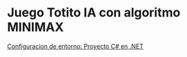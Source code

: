 # Juego Totito IA con algoritmo MINIMAX

[Configuracion de entorno: Proyecto C# en .NET](https://be00wulf.github.io/mj-ba.github.io/bitacoras/csharp/proyecto_consola.html)